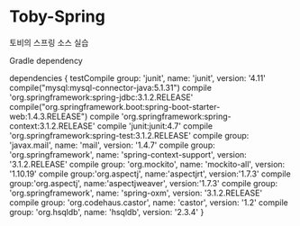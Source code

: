 # Toby-Spring
토비의 스프링 소스 실습

Gradle dependency

dependencies {
    testCompile group: 'junit', name: 'junit', version: '4.11'
    compile("mysql:mysql-connector-java:5.1.31")
    compile 'org.springframework:spring-jdbc:3.1.2.RELEASE'
    compile("org.springframework.boot:spring-boot-starter-web:1.4.3.RELEASE")
    compile 'org.springframework:spring-context:3.1.2.RELEASE'
    compile 'junit:junit:4.7'
    compile 'org.springframework:spring-test:3.1.2.RELEASE'
    compile group: 'javax.mail', name: 'mail', version: '1.4.7'
    compile group: 'org.springframework', name: 'spring-context-support', version: '3.1.2.RELEASE'
    compile group: 'org.mockito', name: 'mockito-all', version: '1.10.19'
    compile group:'org.aspectj', name:'aspectjrt', version:'1.7.3'
    compile group:'org.aspectj', name:'aspectjweaver', version:'1.7.3'
    compile group: 'org.springframework', name: 'spring-oxm', version: '3.1.2.RELEASE'
    compile group: 'org.codehaus.castor', name: 'castor', version: '1.2'
    compile group: 'org.hsqldb', name: 'hsqldb', version: '2.3.4'
}
